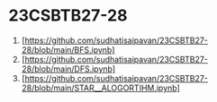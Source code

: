 # 23CSBTB27-28
1. [https://github.com/sudhatisaipavan/23CSBTB27-28/blob/main/BFS.ipynb]
2. [https://github.com/sudhatisaipavan/23CSBTB27-28/blob/main/DFS.ipynb]
3. [https://github.com/sudhatisaipavan/23CSBTB27-28/blob/main/STAR__ALOGORTIHM.ipynb]
